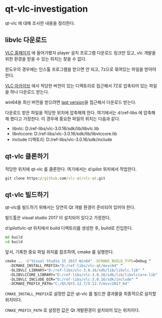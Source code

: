 # qt-vlc-investigation
qt-vlc 에 대해 조사한 내용을 정리한다.

## libvlc 다운로드
[VLC 홈페이지](https://www.videolan.org/vlc/index.ko.html) 에 들어가봤자 player 설치 프로그램 다운로드 링크만 있고, vlc 개발을 위한 환경을 받을 수 있는 위치는 찾을 수 없다.

윈도우의 경우에는 인스톨 프로그램을 받으면 안 되고, 7z으로 묶여있는 파일을 받아야 한다. 

[VLC 아카이브](http://download.videolan.org/pub/videolan/vlc/) 에서 적당한 버전이 있는 디렉토리로 접근해서 7Z로 압축되어 있는 파일을 하나 다운로드 받는다. 

win64용 최신 버전을 받으려면 [last version](http://download.videolan.org/pub/videolan/vlc/last/win64/)을 접근해서 다운로드 받는다.

다운로드 받은 파일을 적당한 위치에 압축해제 한다. 여기에서는 d:\ref-libs 에 압축해제 했다고 가정한다. 이 경우에 중요한 파일의 위치는 다음과 같다.
* libvlc: D:/ref-libs/vlc-3.0.16/sdk/lib/libvlc.lib
* libvlccore: D:/ref-libs/vlc-3.0.16/sdk/lib/libvlccore.lib
* include 디렉토리: D:/ref-libs/vlc-3.0.16/sdk/include

## qt-vlc 클론하기
적당한 위치에 qt-vlc 를 클론한다. 여기에서는 d:\pilot 위치에서 작업한다.
```cmd
git clone https://github.com/vlc-qt/vlc-qt.git
```

## qt-vlc 빌드하기
qt-vlc를 빌드하기 위해서는 당연히 Qt 개발 환경이 준비되어 있어야 한다.

빌드툴은 visual studio 2017 이 설치되어 있다고 가정한다. 

d:\pilot\vlc-qt 위치에서 build 디렉토리를 생성한 후, build로 진입한다.
```cmd
md build
cd build
```
앞서, 기록한 중요 파일 위치를 참조하여, cmake 를 실행한다.
```cmd
cmake .. -G"Visual Studio 15 2017 Win64" -DCMAKE_BUILD_TYPE=Debug ^
  -DCMAKE_INSTALL_PREFIX="D:/ref-libs/vlc-qt/msvc64" ^
  -DLIBVLC_LIBRARY="D:/ref-libs/vlc-3.0.16/sdk/lib/libvlc.lib" ^
  -DLIBVLCCORE_LIBRARY="D:/ref-libs/vlc-3.0.16/sdk/lib/libvlccore.lib" ^
  -DLIBVLC_INCLUDE_DIR="D:/ref-libs/vlc-3.0.16/sdk/include" ^
  -DCMAKE_PREFIX_PATH="C:/Qt/Qt5.12.7/5.12.7/msvc2017_64"
```
`CMAKE_INSTALL_PREFIX`로 설정한 값은 qt-vlc 를 빌드한 결과물을 최종적으로 설치할 위치이다.

`CMAKE_PREFIX_PATH` 로 설정한 값은 Qt 개발환경이 설치되어 있는 위치이다.
